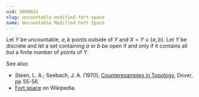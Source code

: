 ```yaml
---
uid: S000024
slug: uncountable-modified-fort-space
name: Uncountable Modified Fort Space
---
```

Let $Y$ be uncountable, $a,b$ points outside of $Y$ and $X = Y \cup \{a,b\}$. Let $Y$ be discrete and let a set containing $a$ or $b$ be open if and only if it contains all but a finite number of points of $Y$.

See also:

* Steen, L. A.; Seebach, J. A. (1970), [Counterexamples in Topology](http://books.google.com/books/about/Counterexamples_in_Topology.html?id=DkEuGkOtSrUC), Dover, pp 55-56.
* [Fort space](http://en.wikipedia.org/wiki/Fort_space) on Wikipedia.

